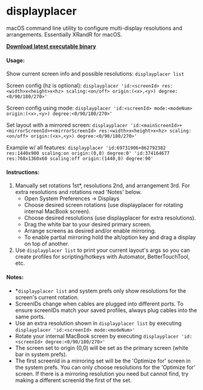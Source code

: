 # displayplacer
macOS command line utility to configure multi-display resolutions and arrangements. Essentially XRandR for macOS.

[<b>Download latest executable binary</b>](displayplacer)

#### Usage:

Show current screen info and possible resolutions: `displayplacer list`

Screen config (hz is optional): `displayplacer 'id:<screenId> res:<width>x<height>x<hz> scaling:<on/off> origin:(<x>,<y>) degree:<0/90/180/270>'`

Screen config using mode: `displayplacer 'id:<screenId> mode:<modeNum> origin:(<x>,<y>) degree:<0/90/180/270>'`

Set layout with a mirrored screen: `displayplacer 'id:<mainScreenId>+<mirrorScreenId>+<mirrorScreenId> res:<width>x<height>x<hz> scaling:<on/off> origin:(<x>,<y>) degree:<0/90/180/270>'`

Example w/ all features: `displayplacer 'id:69731906+862792382 res:1440x900 scaling:on origin:(0,0) degree:0' 'id:374164677 res:768x1360x60 scaling:off origin:(1440,0) degree:90'`

#### Instructions:
1. Manually set rotations 1st*, resolutions 2nd, and arrangement 3rd. For extra resolutions and rotations read 'Notes' below.
    - Open System Preferences -> Displays
    - Choose desired screen rotations (use displayplacer for rotating internal MacBook screen).
    - Choose desired resolutions (use displayplacer for extra resolutions).
    - Drag the white bar to your desired primary screen.
    - Arrange screens as desired and/or enable mirroring.
    - To enable partial mirroring hold the alt/option key and drag a display on top of another.
2. Use `displayplacer list` to print your current layout's args so you can create profiles for scripting/hotkeys with Automator, BetterTouchTool, etc.
   
#### Notes:
- *`displayplacer list` and system prefs only show resolutions for the screen's current rotation.
- ScreenIDs change when cables are plugged into different ports. To ensure screenIDs match your saved profiles, always plug cables into the same ports.
- Use an extra resolution shown in `displayplacer list` by executing `displayplacer 'id:<screenId> mode:<modeNum>'`
- Rotate your internal MacBook screen by executing `displayplacer 'id:<screenId> degree:<0/90/180/270>'`
- The screen set to origin (0,0) will be set as the primary screen (white bar in system prefs).
- The first screenId in a mirroring set will be the 'Optimize for' screen in the system prefs. You can only choose resolutions for the 'Optimize for' screen. If there is a mirroring resolution you need but cannot find, try making a different screenId the first of the set.
